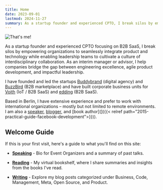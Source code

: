 ```yaml
---
title: Home
date: 2023-09-01
lastmod: 2024-11-27
summary: As a startup founder and experienced CPTO, I break silos by empowering organizations to seamlessly integrate product and technology while enabling leadership teams to cultivate a culture of interdisciplinary collaboration. As an interim manager or advisor, I help companies bridge the gap between technical excellence, agile product development, and impactful leadership.
---
```


![That's me!](/images/klaus-breyer-a-landscape.jpg)

As a startup founder and experienced CPTO focusing on B2B SaaS, I break silos by empowering organizations to seamlessly integrate product and technology while enabling leadership teams to cultivate a culture of interdisciplinary collaboration. As an interim manager or advisor, I help companies bridge the gap between engineering excellence, agile product development, and impactful leadership.

I have founded and led the startups [Buddybrand](https://www.buddybrand.com/) (digital agency) and [BuzzBird](https://www.buzzbird.de/) (B2B marketplace) and have built corporate business units for [Voith](https://voith.com) (IoT / B2B SaaS) and [edding](https://www.edding.com/de-de/) (B2B SaaS).

Based in Berlin, I have extensive experience and prefer to work with international organizations – mostly but not limited to remote environments. I am also a [speaker](pages/speaking), [blogger](posts), and [book author](]({{< relref path="2015-practical-guide-facebook-development">}})).

## Welcome Guide

If this is your first visit, here's a guide to what you'll find on this site:

- **[Speaking](/pages/appearances/)** - Bio for Event Organizers and a summary of past talks.

- **[Reading](/categories/bookshelf/)** - My virtual bookshelf, where I share summaries and insights from the books I've read.

- **[Writing](/posts/)** - Explore my blog posts categorized under Business, Code, Management, Meta, Open Source, and Product.
